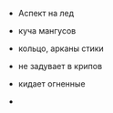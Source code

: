 - Аспект на лед
- куча мангусов 
- кольцо, арканы стики

- не задувает в крипов
- кидает огненные
- 